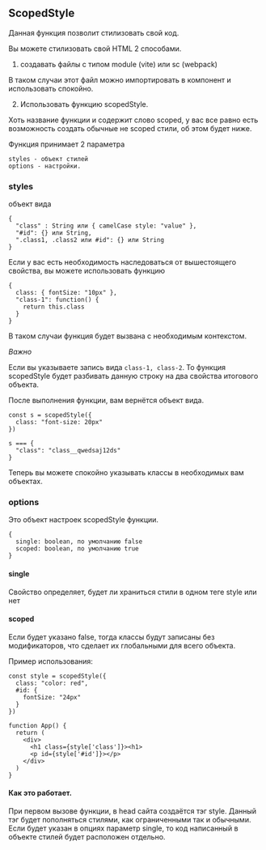## ScopedStyle

Данная функция позволит стилизовать свой код.

Вы можете стилизовать свой HTML 2 cпособами.

1. создавать файлы с типом module (vite) или sc (webpack)

В таком случаи этот файл можно импортировать в компонент и использовать спокойно.

2. Использовать функцию scopedStyle.

Хоть название функции и содержит слово scoped, у вас все равно есть возможность создать обычные не scoped стили, об этом будет ниже.

Функция принимает 2 параметра

```
styles - объект стилей
options - настройки.
```

### styles

объект вида
```
{
  "class" : String или { camelCase style: "value" },
  "#id": {} или String,
  ".class1, .class2 или #id": {} или String
}
```

Если у вас есть необходимость наследоваться от вышестоящего свойства, вы можете использовать функцию

```
{
  class: { fontSize: "10px" },
  "class-1": function() {
    return this.class
  }
}
```

В таком случаи функция будет вызвана с необходимым контекстом.

*Важно*

Если вы указываете запись вида `class-1, class-2`. То функция scopedStyle будет разбивать данную строку на два свойства итогового объекта.

После выполнения функции, вам вернётся объект вида.

```
const s = scopedStyle({
  class: "font-size: 20px"
})

s === {
  "class": "class__qwedsaj12ds"
}
```

Теперь вы можете спокойно указывать классы в необходимых вам объектах.

### options
Это объект настроек scopedStyle функции.

```
{
  single: boolean, по умолчанию false
  scoped: boolean, по умолчанию true
}
```

#### single
Свойство определяет, будет ли храниться стили в одном теге style или нет

#### scoped
Если будет указано false, тогда классы будут записаны без модификаторов, что сделает их глобальными для всего объекта.


Пример использования:
```
const style = scopedStyle({
  class: "color: red",
  #id: {
    fontSize: "24px"
  } 
})

function App() {
  return (
    <div>
      <h1 class={style['class']}><h1>
      <p id={style['#id']}></p>
    </div>
  )
}

```

#### Как это работает.

При первом вызове функции, в head сайта создаётся тэг style. Данный тэг будет пополняться стилями, как ограниченными так и обычными. Если будет указан в опциях параметр single, то код написанный в объекте стилей будет расположен отдельно.